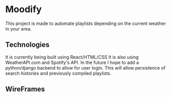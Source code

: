 # Moodify

This project is made to automate playlists depending on the current weather in your area.

## Technologies

It is currently being built using React/HTML/CSS
It is also using WeatherAPI.com and Spotify's API.
In the future I hope to add a python/django backend to allow for user login.
This will allow persistence of search histories and previously compiled playlists.

## WireFrames

##
